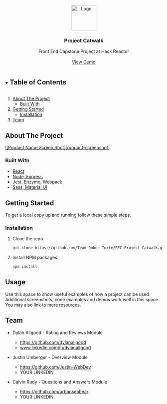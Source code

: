 <!-- PROJECT LOGO -->
<br />
<p align="center">
  <a href="https://github.com/Team-Dobos-Torte/FEC-Project-Catwalk">
    <img src="images/logo.png" alt="Logo" width="80" height="80">
  </a>

  <h3 align="center">Project Catwalk</h3>

  <p align="center">
    Front End Capstone Project at Hack Reactor
    <br />
    <br />
    <a href="https://github.com/github_username/repo_name">View Demo</a>
  </p>
</p>



<!-- TABLE OF CONTENTS -->
<details open="open">
  <summary><h2 style="display: inline-block">Table of Contents</h2></summary>
  <ol>
    <li>
      <a href="#about-the-project">About The Project</a>
      <ul>
        <li><a href="#built-with">Built With</a></li>
      </ul>
    </li>
    <li>
      <a href="#getting-started">Getting Started</a>
      <ul>
        <li><a href="#installation">Installation</a></li>
      </ul>
    </li>
    <li><a href="#team">Team</a></li>
  </ol>
</details>



<!-- ABOUT THE PROJECT -->
## About The Project

[![Product Name Screen Shot][product-screenshot]](https://example.com)



### Built With

* [React]()
* [Node, Express]()
* [Jest, Enzyme, Webpack]()
* [Sass, Material UI]()



<!-- GETTING STARTED -->
## Getting Started

To get a local copy up and running follow these simple steps.


### Installation

1. Clone the repo
   ```sh
   git clone https://github.com/Team-Dobos-Torte/FEC-Project-Catwalk.git
   ```
2. Install NPM packages
   ```sh
   npm install
   ```



<!-- USAGE EXAMPLES -->
## Usage

Use this space to show useful examples of how a project can be used. Additional screenshots, code examples and demos work well in this space. You may also link to more resources.




<!-- TEAM -->
## Team

* Dylan Allgood - Rating and Reviews Module
  * https://github.com/dylanallgood
  * www.linkedin.com/in/dylanallgood
  
* Justin Umberger - Overview Module
  * https://github.com/Justin-WebDev
  * YOUR LINKEDIN
  
* Calvin Rudy - Questions and Answers Module
  * https://github.com/urbanseabear
  * YOUR LINKEDIN
